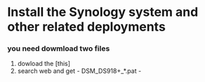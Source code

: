 # Install the Synology system and other related deployments

### you need dowmload two files

1. dowload the [this]
2. search web and get - DSM_DS918+_*.pat -
